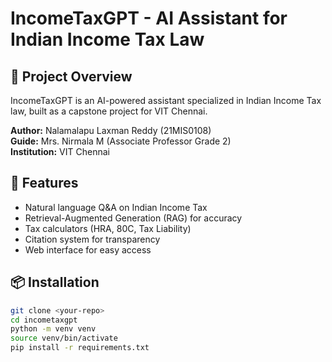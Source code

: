 # IncomeTaxGPT - AI Assistant for Indian Income Tax Law

## 🎯 Project Overview
IncomeTaxGPT is an AI-powered assistant specialized in Indian Income Tax law, 
built as a capstone project for VIT Chennai.

**Author:** Nalamalapu Laxman Reddy (21MIS0108)  
**Guide:** Mrs. Nirmala M (Associate Professor Grade 2)  
**Institution:** VIT Chennai

## 🚀 Features
- Natural language Q&A on Indian Income Tax
- Retrieval-Augmented Generation (RAG) for accuracy
- Tax calculators (HRA, 80C, Tax Liability)
- Citation system for transparency
- Web interface for easy access

## 📦 Installation
```bash
git clone <your-repo>
cd incometaxgpt
python -m venv venv
source venv/bin/activate
pip install -r requirements.txt
